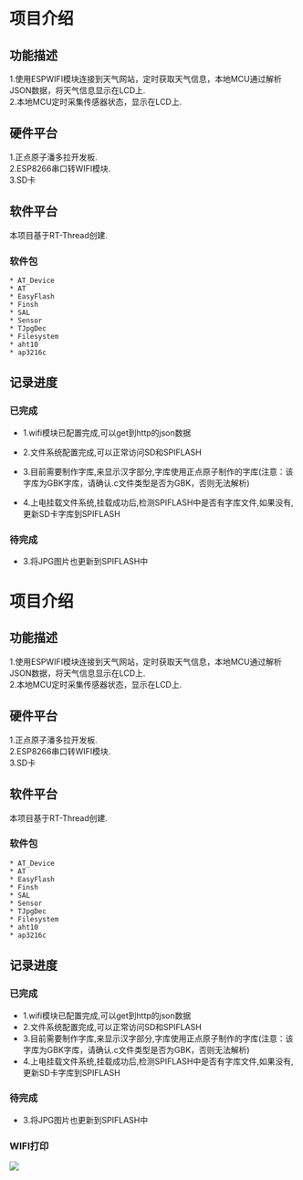 # 项目介绍 

## 功能描述  
  1.使用ESPWIFI模块连接到天气网站，定时获取天气信息，本地MCU通过解析JSON数据，将天气信息显示在LCD上.  
  2.本地MCU定时采集传感器状态，显示在LCD上.
   
## 硬件平台
  1.正点原子潘多拉开发板.  
  2.ESP8266串口转WIFI模块.  
  3.SD卡
 
## 软件平台
  本项目基于RT-Thread创建.  
### 软件包
    * AT_Device  
    * AT  
    * EasyFlash
    * Finsh
    * SAL
    * Sensor
    * TJpgDec
    * Filesystem
    * aht10
    * ap3216c

## 记录进度  

### 已完成
 * 1.wifi模块已配置完成,可以get到http的json数据  

 * 2.文件系统配置完成,可以正常访问SD和SPIFLASH

 * 3.目前需要制作字库,来显示汉字部分,字库使用正点原子制作的字库(注意：该字库为GBK字库，请确认.c文件类型是否为GBK，否则无法解析)
 
 * 4.上电挂载文件系统,挂载成功后,检测SPIFLASH中是否有字库文件,如果没有,更新SD卡字库到SPIFLASH
 
 ### 待完成  
 * 3.将JPG图片也更新到SPIFLASH中
 
 
# 项目介绍 

## 功能描述  

  1.使用ESPWIFI模块连接到天气网站，定时获取天气信息，本地MCU通过解析JSON数据，将天气信息显示在LCD上.  
  2.本地MCU定时采集传感器状态，显示在LCD上.

## 硬件平台

  1.正点原子潘多拉开发板.  
  2.ESP8266串口转WIFI模块.  
  3.SD卡

## 软件平台

  本项目基于RT-Thread创建.  

### 软件包

```
* AT_Device  
* AT  
* EasyFlash
* Finsh
* SAL
* Sensor
* TJpgDec
* Filesystem
* aht10
* ap3216c
```

## 记录进度  

### 已完成

- 1.wifi模块已配置完成,可以get到http的json数据  
- 2.文件系统配置完成,可以正常访问SD和SPIFLASH
- 3.目前需要制作字库,来显示汉字部分,字库使用正点原子制作的字库(注意：该字库为GBK字库，请确认.c文件类型是否为GBK，否则无法解析)
- 4.上电挂载文件系统,挂载成功后,检测SPIFLASH中是否有字库文件,如果没有,更新SD卡字库到SPIFLASH

### 待完成  

- 3.将JPG图片也更新到SPIFLASH中



### WIFI打印
![](C:\Users\rtt_liukang\Desktop\URL.JPG)









 
